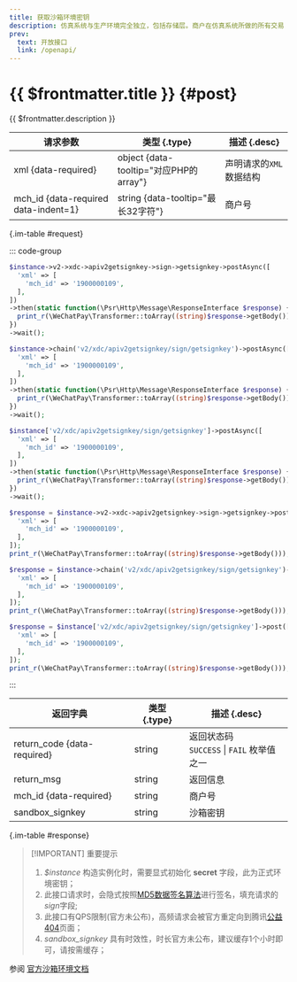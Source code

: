 ```yaml
---
title: 获取沙箱环境密钥
description: 仿真系统与生产环境完全独立，包括存储层。商户在仿真系统所做的所有交易（如下单、支付、查询）均为无资金流的假数据，即：用户无需真实扣款，商户也不会有资金入账。代金券同理，沙箱环境中无需商户真实制券与发券，亦不会出现真实扣券情况。
prev:
  text: 开放接口
  link: /openapi/
---
```


# {{ $frontmatter.title }} {#post}

{{ $frontmatter.description }}

| 请求参数 | 类型 {.type} | 描述 {.desc}
| -- | -- | --
| xml {data-required} | object {data-tooltip="对应PHP的array"} | 声明请求的`XML`数据结构
| mch_id {data-required data-indent=1} | string {data-tooltip="最长32字符"} | 商户号

{.im-table #request}

::: code-group

```php [异步纯链式]
$instance->v2->xdc->apiv2getsignkey->sign->getsignkey->postAsync([
  'xml' => [
    'mch_id' => '1900000109',
  ],
])
->then(static function(\Psr\Http\Message\ResponseInterface $response) {
  print_r(\WeChatPay\Transformer::toArray((string)$response->getBody()));
})
->wait();
```

```php [异步声明式]
$instance->chain('v2/xdc/apiv2getsignkey/sign/getsignkey')->postAsync([
  'xml' => [
    'mch_id' => '1900000109',
  ],
])
->then(static function(\Psr\Http\Message\ResponseInterface $response) {
  print_r(\WeChatPay\Transformer::toArray((string)$response->getBody()));
})
->wait();
```

```php [异步属性式]
$instance['v2/xdc/apiv2getsignkey/sign/getsignkey']->postAsync([
  'xml' => [
    'mch_id' => '1900000109',
  ],
])
->then(static function(\Psr\Http\Message\ResponseInterface $response) {
  print_r(\WeChatPay\Transformer::toArray((string)$response->getBody()));
})
->wait();
```

```php [同步纯链式]
$response = $instance->v2->xdc->apiv2getsignkey->sign->getsignkey->post([
  'xml' => [
    'mch_id' => '1900000109',
  ],
]);
print_r(\WeChatPay\Transformer::toArray((string)$response->getBody()));
```

```php [同步声明式]
$response = $instance->chain('v2/xdc/apiv2getsignkey/sign/getsignkey')->post([
  'xml' => [
    'mch_id' => '1900000109',
  ],
]);
print_r(\WeChatPay\Transformer::toArray((string)$response->getBody()));
```

```php [同步属性式]
$response = $instance['v2/xdc/apiv2getsignkey/sign/getsignkey']->post([
  'xml' => [
    'mch_id' => '1900000109',
  ],
]);
print_r(\WeChatPay\Transformer::toArray((string)$response->getBody()));
```
:::

| 返回字典 | 类型 {.type} | 描述 {.desc}
| -- | -- | --
| return_code {data-required} | string | 返回状态码<br/>`SUCCESS` \| `FAIL` 枚举值之一
| return_msg | string | 返回信息
| mch_id {data-required} | string | 商户号
| sandbox_signkey | string | 沙箱密钥

{.im-table #response}

> [!IMPORTANT] 重要提示
> 1. *$instance* 构造实例化时，需要显式初始化 **secret** 字段，此为正式环境密钥；
> 2. 此接口请求时，会隐式按照[MD5数据签名算法](https://pay.weixin.qq.com/wiki/doc/api/jsapi.php?chapter=4_3)进行签名，填充请求的*sign*字段;
> 3. 此接口有QPS限制(官方未公布)，高频请求会被官方重定向到腾讯[公益404](https://wx.gtimg.com/core/404.html)页面；
> 4. *sandbox_signkey* 具有时效性，时长官方未公布，建议缓存1个小时即可，请按需缓存；

参阅 [官方沙箱环境文档](https://pay.weixin.qq.com/wiki/doc/api/tools/sp_coupon.php?chapter=23_1&index=2)

